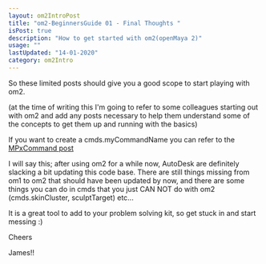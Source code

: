 ```yaml
---
layout: om2IntroPost
title: "om2-BeginnersGuide 01 - Final Thoughts "
isPost: true
description: "How to get started with om2(openMaya 2)"
usage: ""
lastUpdated: "14-01-2020"
category: om2Intro
---
```


So these limited posts should give you a good scope to start playing with
om2.

(at the time of writing this I'm going to refer to some colleagues starting out with om2 and
add any posts necessary to help them understand some of the concepts to get
them up and running with the basics)

If you want to create a cmds.myCommandName you can refer to the
[MPxCommand post](https://jamesbdunlop.github.io/om2/2018/04/07/convertResetSkintoMPxCommand.html)

I will say this; after using om2 for a while now, AutoDesk are definitely
slacking a bit updating this code base. There are still things missing from
om1 to om2 that should have been updated by now, and there are some things you can do
in cmds that you just CAN NOT do with om2 (cmds.skinCluster, sculptTarget)
etc...

It is a great tool to add to your problem solving kit, so get stuck in and
start messing :)

Cheers

James!!

